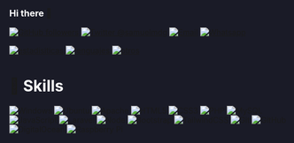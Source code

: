 <style>
body, html {
    background-color: #1a1b27;
}

</style>
### <span style="color: #FFFFFF;">Hi there</span> 👋

[![GitHub followers](https://img.shields.io/github/followers/laymont?label=laymont&logo=github&style=for-the-badge)](https://github.com/laymont?tab=followers)
[![Twitter @samuelmdg](https://img.shields.io/twitter/follow/laymontarratia?label=laymontarratia&logo=twitter&style=for-the-badge)](https://twitter.com/laymontarratia)
[![Email](https://img.shields.io/badge/Gmail-D14836?style=for-the-badge&logo=gmail&logoColor=white)](mailto://laymont@gmail.com)
[![Whatsapp](https://img.shields.io/badge/WhatsApp-25D366?style=for-the-badge&logo=whatsapp&logoColor=white)](https://call.whatsapp.com/voice/9eUik8sAB0j3lU9w4LwBBO)


<div style="text-align: justify;">
<a href="#" >
  <img align="center" src="https://github-readme-stats.vercel.app/api?username=laymont&show_icons=true&theme=tokyonight&card_width=180&?count_private=true&locale=es" alt="estadisiticas"/>
</a>
<a href="#">
  <img align="center" src="https://github-readme-stats.vercel.app/api/top-langs/?username=laymont&show_icons=true&theme=tokyonight&layout=compact&?count_private=true&locale=es" alt="lenguajes"/>
</a>

<a href="#">
  <img align="center" src="https://github-readme-streak-stats.herokuapp.com?user=laymont&theme=buefy-dark&count_private=true&locale=es" alt="otros"/>
</a>

</div>

# 🚀 <span style="color: #FFFFFF;">Skills</span>
![Windows](https://img.shields.io/badge/Windows-0078D6?style=for-the-badge&logo=windows&logoColor=white)
![Ubuntu](https://img.shields.io/badge/Ubuntu-E95420?style=for-the-badge&logo=ubuntu&logoColor=white)
![Apache](https://img.shields.io/badge/apache-%23D42029.svg?style=for-the-badge&logo=apache&logoColor=white)
![HTML5](https://img.shields.io/badge/HTML5-E34F26?style=for-the-badge&logo=html5&logoColor=white)
![CSS3](https://img.shields.io/badge/CSS3-1572B6?style=for-the-badge&logo=css3&logoColor=white)
![PHP](https://img.shields.io/badge/PHP-777BB4?style=for-the-badge&logo=php&logoColor=white)
![MySQL](https://img.shields.io/badge/MySQL-00000F?style=for-the-badge&logo=mysql&logoColor=white)
![JavaScript](https://img.shields.io/badge/JavaScript-323330?style=for-the-badge&logo=javascript&logoColor=F7DF1E)
![Laravel](https://img.shields.io/badge/laravel-%23FF2D20.svg?style=for-the-badge&logo=laravel&logoColor=white)
![Node](https://img.shields.io/badge/Node.js-43853D?style=for-the-badge&logo=node.js&logoColor=white)
![Bootstrap](https://img.shields.io/badge/Bootstrap-563D7C?style=for-the-badge&logo=bootstrap&logoColor=white)
![TailwindCSS](https://img.shields.io/badge/tailwindcss-%2338B2AC.svg?style=for-the-badge&logo=tailwind-css&logoColor=white)
![Git](https://img.shields.io/badge/git-%23F05033.svg?style=for-the-badge&logo=git&logoColor=white)
![GitHub](https://img.shields.io/badge/github-%23121011.svg?style=for-the-badge&logo=github&logoColor=white)
![DigitalOcean](https://img.shields.io/badge/DigitalOcean-%230167ff.svg?style=for-the-badge&logo=digitalOcean&logoColor=white)
![Raspberry Pi](https://img.shields.io/badge/-RaspberryPi-C51A4A?style=for-the-badge&logo=Raspberry-Pi)
